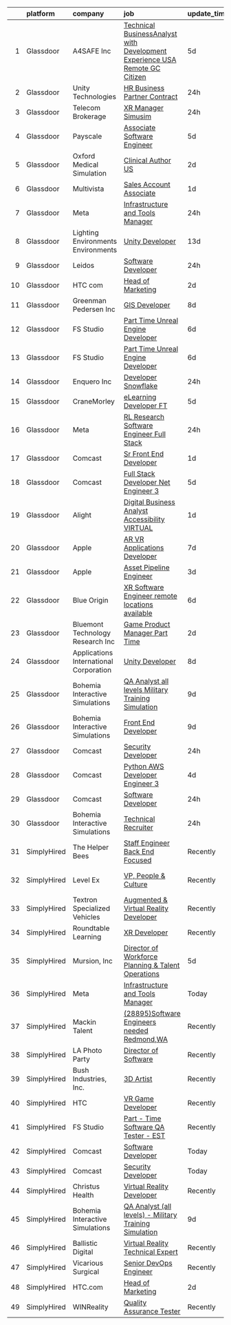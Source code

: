 

|    | platform    | company                                | job                                                                                                                                                                                                                                                                                                                                                                                                                                                                                                                                                                                                                                                                                                                                                                                                                                                                                                                                                                                                                                                                                                                                                                                                                                                                                                                                                                                                                                                                                                                                                                                           | update_time   | location                  |
|---:|:------------|:---------------------------------------|:----------------------------------------------------------------------------------------------------------------------------------------------------------------------------------------------------------------------------------------------------------------------------------------------------------------------------------------------------------------------------------------------------------------------------------------------------------------------------------------------------------------------------------------------------------------------------------------------------------------------------------------------------------------------------------------------------------------------------------------------------------------------------------------------------------------------------------------------------------------------------------------------------------------------------------------------------------------------------------------------------------------------------------------------------------------------------------------------------------------------------------------------------------------------------------------------------------------------------------------------------------------------------------------------------------------------------------------------------------------------------------------------------------------------------------------------------------------------------------------------------------------------------------------------------------------------------------------------|:--------------|:--------------------------|
|  1 | Glassdoor   | A4SAFE  Inc                            | [Technical BusinessAnalyst with Development Experience USA Remote GC Citizen](https://www.glassdoor.com/partner/jobListing.htm?pos=101&ao=1110586&s=58&guid=00000182afb9f5f68c08135e1c06dde3&src=GD_JOB_AD&t=SR&vt=w&ea=1&cs=1_b46a833c&cb=1660805576615&jobListingId=1008068574056&cpc=5936EF230F0B80D0&jrtk=3-0-1ganrjthem6q8801-1ganrjtht20b6000-89f07b9c5615b559--6NYlbfkN0Bzkuy17zoNwKMVjyusHhR7JNYo3SmelKzW8jp1Pa4Tk4WW547EexT8KCJbSv4Mthr40tnlciIOFRj3WnCJDMelxvGVjVYfTqcUHJY3IBu00D70biicCqZ3Ktq_Bb2g1kNeta-ZNYBGh8PFlpS697iW-Al6J39GgwP82gqq2nzFogfkhtGZFhn7ys2-cp6o6GQmio8cKe3i3WxZp2o74Yd_dIYkVlzgKxRYZPAfw-z758v_B1awYUafQ_63JOajjWPWir2Pfuend48nRDjrbS7m0yFJ5y-r0wR_2FWRFVr7z-aUGuOePSfg1sWbGTlsJkuSx1CkAcI9mu77xzX9nf014AnW3dnnbhyxlwg2yyhzZ4Zhp5t4DbZsgFJ76mnNhgfm1BobhIMkV7TX7-W56g2PuWMojSqN6coBr6rFTns-4fRcN3yHDzbzC0jIYlrsQFbzUIxVEMfyCl9uw2x9VnohoD2dGVeErS4773GfslwDfFs1Dr6tBYq_5SfmbpCGCAOo94QPRgM2iRcU9HshgKW3Srhuw6Q2nR7eFuNP_dDtMiOgGog4p9OPLCCKNt-P--EMbTZZjb9jDg%3D%3D)                                                                                                                                                                                                                                                                                                                                                                                                                                                                                                                                                                                            | 5d            | Remote                    |
|  2 | Glassdoor   | Unity Technologies                     | [HR Business Partner  Contract ](https://www.glassdoor.com/partner/jobListing.htm?pos=127&ao=1136043&s=58&guid=00000182afb9f5f68c08135e1c06dde3&src=GD_JOB_AD&t=SR&vt=w&cs=1_856e7c3c&cb=1660805576619&jobListingId=1008076606761&jrtk=3-0-1ganrjthem6q8801-1ganrjtht20b6000-ff46392b2d5f3eaa-)                                                                                                                                                                                                                                                                                                                                                                                                                                                                                                                                                                                                                                                                                                                                                                                                                                                                                                                                                                                                                                                                                                                                                                                                                                                                                               | 24h           | Bellevue, WA              |
|  3 | Glassdoor   | Telecom Brokerage                      | [XR Manager   Simusim](https://www.glassdoor.com/partner/jobListing.htm?pos=130&ao=1136043&s=58&guid=00000182afb9f5f68c08135e1c06dde3&src=GD_JOB_AD&t=SR&vt=w&ea=1&cs=1_19b4da0b&cb=1660805576620&jobListingId=1008076616078&jrtk=3-0-1ganrjthem6q8801-1ganrjtht20b6000-2ff4359a3391a778-)                                                                                                                                                                                                                                                                                                                                                                                                                                                                                                                                                                                                                                                                                                                                                                                                                                                                                                                                                                                                                                                                                                                                                                                                                                                                                                    | 24h           | Chicago, IL               |
|  4 | Glassdoor   | Payscale                               | [Associate Software Engineer](https://www.glassdoor.com/partner/jobListing.htm?pos=126&ao=1136043&s=58&guid=00000182afb9f5f68c08135e1c06dde3&src=GD_JOB_AD&t=SR&vt=w&ea=1&cs=1_db3225e9&cb=1660805576619&jobListingId=1008069448986&jrtk=3-0-1ganrjthem6q8801-1ganrjtht20b6000-356b9532301c15ff-)                                                                                                                                                                                                                                                                                                                                                                                                                                                                                                                                                                                                                                                                                                                                                                                                                                                                                                                                                                                                                                                                                                                                                                                                                                                                                             | 5d            | Boston, MA                |
|  5 | Glassdoor   | Oxford Medical Simulation              | [Clinical Author  US](https://www.glassdoor.com/partner/jobListing.htm?pos=115&ao=1136043&s=58&guid=00000182afb9f5f68c08135e1c06dde3&src=GD_JOB_AD&t=SR&vt=w&cs=1_14557552&cb=1660805576616&jobListingId=1008071896215&jrtk=3-0-1ganrjthem6q8801-1ganrjtht20b6000-aefe6404ee752590-)                                                                                                                                                                                                                                                                                                                                                                                                                                                                                                                                                                                                                                                                                                                                                                                                                                                                                                                                                                                                                                                                                                                                                                                                                                                                                                          | 2d            | Boston, MA                |
|  6 | Glassdoor   | Multivista                             | [Sales Account Associate](https://www.glassdoor.com/partner/jobListing.htm?pos=116&ao=1136043&s=58&guid=00000182afb9f5f68c08135e1c06dde3&src=GD_JOB_AD&t=SR&vt=w&ea=1&cs=1_709fe95b&cb=1660805576616&jobListingId=1008074061518&jrtk=3-0-1ganrjthem6q8801-1ganrjtht20b6000-c640c8d91314f605-)                                                                                                                                                                                                                                                                                                                                                                                                                                                                                                                                                                                                                                                                                                                                                                                                                                                                                                                                                                                                                                                                                                                                                                                                                                                                                                 | 1d            | Omaha, NE                 |
|  7 | Glassdoor   | Meta                                   | [Infrastructure and Tools Manager](https://www.glassdoor.com/partner/jobListing.htm?pos=108&ao=1110586&s=58&guid=00000182afb9f5f68c08135e1c06dde3&src=GD_JOB_AD&t=SR&vt=w&cs=1_8a101a46&cb=1660805576616&jobListingId=1008076299182&cpc=F583A5AE0DDDFE3A&jrtk=3-0-1ganrjthem6q8801-1ganrjtht20b6000-2eaadcffebee748f--6NYlbfkN0DYl4UJW4r1Vl7FEn6T9F-rD9lpC-0oMJVSiWjK_MGUd8e8cHXcpv6KPyjLHZEfqkUD7CMh-wCEXBq_fIcpNirNtT_Nb9J4NfZP7GYUhuS75IIEkx2fIUxE8a10xp_0RzvEDU8BhkpGcguo-so3vKeTetWnHIy9_8t3BDJIapMh5FIquKfdbkS9YVcS5Ox17XIziHEScRdw-44jnrmm5BohFJbeUbvkwbFlAruZtg0lu1wr1ldXC1bJZ5u2dtIIMOMOv_6rgm_pXdqp2UVaBSmgYGxOEw7Oq9NR4NGRQsC5zK6rjHwlB7EB51h2DyGNMbRsCY6sdHdOq7jGuaAtdp5OsMirz1DS-Q3pbJ2Ix9sFaDTY38WlBoS4zGOo-pM5iyB3zqFnQuOPbSnmgu4ll8Ci7Km-jst2lVVZpz7xmMMvcz7TZv4CTamTIN51bgWwMq8CWo11HwviKQsV1S5ZoNx1LsF1rOmiT4oDeMOONDhc6bM4Pv9tq1L7bkDNlB7MPUo6DRmttJ9ei6LZN_SlbBtPtsBZpEttLVf_F-5qnQKkb6iRYbxKq_RCI5XZMay2EcfUpq1dhBsqvX1_dZVi7NjOFGOYsPIXJbYxoLleAnQOP9-vDxzSJAd_3X3EYrXzdBW_iMjMgpp-Ci2FaBr74YXpE9VuYZ_Z_dm1WR9pyf8sKfgewHTtq7o43av6BdVbnWa1vm7M1Z33mnTLf4_MqEhphhyeAYj4yPlSeifAlut9zHRl0y9nHgoyhosK36of3kH34w5H8WL-pWT7EtW5jN-jufI_VjL1bnxdxKwnbnYwSGKqx7SkzV-dl-SfXVE9GpQayAezARu8u-W6OQskWR_f2xvVPjjjm49b2VrGiY5PB8HSRxDH94UvSq4CCzqgZc8YCa6ex1IixNUf4kbFj_RGK8M3NMQDd5tWM6jxAyvdaY2Nnet4r0dRk47t72Elo6qEqIhja5XZoSM-i73-9W1kAI-B9bCz-VhAkQBeYPwq0y22_uys0dfFvxWbzUUgQP3_3NBG4pocYzZJ8YTCKHoHhVsoc6DJlwOL7kjDbRihRSRqej5FxOFm7h89oaO--Bs%3D)                                                                                                                          | 24h           | Menlo Park, CA            |
|  8 | Glassdoor   | Lighting Environments   Environments   | [Unity Developer](https://www.glassdoor.com/partner/jobListing.htm?pos=118&ao=1136043&s=58&guid=00000182afb9f5f68c08135e1c06dde3&src=GD_JOB_AD&t=SR&vt=w&cs=1_69437432&cb=1660805576617&jobListingId=1008053450591&jrtk=3-0-1ganrjthem6q8801-1ganrjtht20b6000-0086498e20b0cd56-)                                                                                                                                                                                                                                                                                                                                                                                                                                                                                                                                                                                                                                                                                                                                                                                                                                                                                                                                                                                                                                                                                                                                                                                                                                                                                                              | 13d           | Remote                    |
|  9 | Glassdoor   | Leidos                                 | [Software Developer](https://www.glassdoor.com/partner/jobListing.htm?pos=106&ao=1110586&s=58&guid=00000182afb9f5f68c08135e1c06dde3&src=GD_JOB_AD&t=SR&vt=w&cs=1_8712cea7&cb=1660805576615&jobListingId=1008077271826&cpc=4050D81B60456B41&jrtk=3-0-1ganrjthem6q8801-1ganrjtht20b6000-00cd903cd62788fc--6NYlbfkN0CZUO70VSdYKA8PR3jfrSh5ljhqJhfDt0PzQCMubt8cRihWbmqO_-Ccw6DGinMZCyJzkaFxd7N7OqMyGmEHSKB1kslckWKLwPCBcZhEd3jGlq5d3SmluoLsMVZyld88sLpr1kDfBznTNAO-J-XdWqpErp3ozdklj28lvMojXzqmC7TX4bQv-ZoyBlqHJNmYb4BXzBr83gfCFYSAw-asINySHR4I4z51OiOPaMrnlYmx1aY5SzY5YJUrbDOrKuc4GcuCh2nuatFUJoU6tOLzxp--Z7Nn8zDRq8CNfqrJRh4B-Rm7W0immhXO3566pWBx4hFMjJYIrhWv0CQhF0N1kVXi-EgPtVpfHXxZAzbArXc-6C5qqEREQ_MZhhDkJEPO7mQ-dWsl9HB9l4RQv-nFLtH7jUV_tr9iTydmYD7UEbxkVPUbAunjK3nkM-HmIIiGFIu0W8KdjIJth2DFQcojvBUydqj0iiuWGZXfMbnkwxAZGfo0oegEKxuomn5nw9RVXTuRI8p-CAb-gQ5CBqB5l-6_pwuplLw9XJw8_WX-DsZtBC3Tkcfs-F7S9UbDj3N0JFk73wiRZXDlJlvSuKJX3QiqQlD5LZb6KUumD04SQtkmdXTFXF62d5zR)                                                                                                                                                                                                                                                                                                                                                                                                                                                                                                                                                                                                                      | 24h           | Bethesda, MD              |
| 10 | Glassdoor   | HTC com                                | [Head of Marketing](https://www.glassdoor.com/partner/jobListing.htm?pos=123&ao=1136043&s=58&guid=00000182afb9f5f68c08135e1c06dde3&src=GD_JOB_AD&t=SR&vt=w&ea=1&cs=1_b6ff7998&cb=1660805576619&jobListingId=1008071501988&jrtk=3-0-1ganrjthem6q8801-1ganrjtht20b6000-cceea279db5f5925-)                                                                                                                                                                                                                                                                                                                                                                                                                                                                                                                                                                                                                                                                                                                                                                                                                                                                                                                                                                                                                                                                                                                                                                                                                                                                                                       | 2d            | Remote                    |
| 11 | Glassdoor   | Greenman Pedersen Inc                  | [GIS Developer](https://www.glassdoor.com/partner/jobListing.htm?pos=124&ao=1136043&s=58&guid=00000182afb9f5f68c08135e1c06dde3&src=GD_JOB_AD&t=SR&vt=w&cs=1_53a600a0&cb=1660805576619&jobListingId=1008062192090&jrtk=3-0-1ganrjthem6q8801-1ganrjtht20b6000-8c253ccfd4746f09-)                                                                                                                                                                                                                                                                                                                                                                                                                                                                                                                                                                                                                                                                                                                                                                                                                                                                                                                                                                                                                                                                                                                                                                                                                                                                                                                | 8d            | Tampa, FL                 |
| 12 | Glassdoor   | FS Studio                              | [Part Time Unreal Engine Developer](https://www.glassdoor.com/partner/jobListing.htm?pos=117&ao=1136043&s=58&guid=00000182afb9f5f68c08135e1c06dde3&src=GD_JOB_AD&t=SR&vt=w&ea=1&cs=1_afbed0f6&cb=1660805576616&jobListingId=1008067041743&jrtk=3-0-1ganrjthem6q8801-1ganrjtht20b6000-6bf5bcf63a3e2505-)                                                                                                                                                                                                                                                                                                                                                                                                                                                                                                                                                                                                                                                                                                                                                                                                                                                                                                                                                                                                                                                                                                                                                                                                                                                                                       | 6d            | Remote                    |
| 13 | Glassdoor   | FS Studio                              | [Part Time Unreal Engine Developer](https://www.glassdoor.com/partner/jobListing.htm?pos=112&ao=1136043&s=58&guid=00000182afb9f5f68c08135e1c06dde3&src=GD_JOB_AD&t=SR&vt=w&cs=1_a8a64f5a&cb=1660805576616&jobListingId=1008067102163&jrtk=3-0-1ganrjthem6q8801-1ganrjtht20b6000-a990c51b6cabe093-)                                                                                                                                                                                                                                                                                                                                                                                                                                                                                                                                                                                                                                                                                                                                                                                                                                                                                                                                                                                                                                                                                                                                                                                                                                                                                            | 6d            | Remote                    |
| 14 | Glassdoor   | Enquero Inc                            | [Developer   Snowflake](https://www.glassdoor.com/partner/jobListing.htm?pos=114&ao=1136043&s=58&guid=00000182afb9f5f68c08135e1c06dde3&src=GD_JOB_AD&t=SR&vt=w&cs=1_fcab03f6&cb=1660805576616&jobListingId=1008075563857&jrtk=3-0-1ganrjthem6q8801-1ganrjtht20b6000-77a577ee7a62de20-)                                                                                                                                                                                                                                                                                                                                                                                                                                                                                                                                                                                                                                                                                                                                                                                                                                                                                                                                                                                                                                                                                                                                                                                                                                                                                                        | 24h           | Milpitas, CA              |
| 15 | Glassdoor   | CraneMorley                            | [eLearning Developer  FT ](https://www.glassdoor.com/partner/jobListing.htm?pos=129&ao=1136043&s=58&guid=00000182afb9f5f68c08135e1c06dde3&src=GD_JOB_AD&t=SR&vt=w&ea=1&cs=1_afef2961&cb=1660805576619&jobListingId=1008068553412&jrtk=3-0-1ganrjthem6q8801-1ganrjtht20b6000-c246a52bb454fddf-)                                                                                                                                                                                                                                                                                                                                                                                                                                                                                                                                                                                                                                                                                                                                                                                                                                                                                                                                                                                                                                                                                                                                                                                                                                                                                                | 5d            | Irvine, CA                |
| 16 | Glassdoor   | Meta                                   | [RL Research Software Engineer   Full Stack](https://www.glassdoor.com/partner/jobListing.htm?pos=128&ao=1136043&s=58&guid=00000182afb9f5f68c08135e1c06dde3&src=GD_JOB_AD&t=SR&vt=w&cs=1_3678a86e&cb=1660805576619&jobListingId=1008077058023&jrtk=3-0-1ganrjthem6q8801-1ganrjtht20b6000-87a622d7d320af25-)                                                                                                                                                                                                                                                                                                                                                                                                                                                                                                                                                                                                                                                                                                                                                                                                                                                                                                                                                                                                                                                                                                                                                                                                                                                                                   | 24h           | Seattle, WA               |
| 17 | Glassdoor   | Comcast                                | [Sr Front End Developer](https://www.glassdoor.com/partner/jobListing.htm?pos=107&ao=1110586&s=58&guid=00000182afb9f5f68c08135e1c06dde3&src=GD_JOB_AD&t=SR&vt=w&cs=1_b2e41587&cb=1660805576615&jobListingId=1008073476691&cpc=F45C15D234B746DE&jrtk=3-0-1ganrjthem6q8801-1ganrjtht20b6000-9eec1fb1a1dcb804--6NYlbfkN0Cj-KmZPsf9w80C8b1WzNVrlanjD2SXJjxuCbUWHsXPZlTAgGmdtIUzoKTi6fK6Wvad1HtiidVpejjfodtpgmdfeqEE8mawFu1gGZvHgys1WXFQZEERrI_R7WTYHfX33QjMf8_ngLq65kO6WsIWP-36FqiQkGs6vVMPWtKTiGZkpFbtP6BoH_9ZqyYLrD8P1CBjB4kV9034ou7LWmdrFBjUAfXKSEFrZsGe1zuJlQltbb2duy1WW6WKkOGUc3JaezcaY2tcA1j4pCnnXpA-dkLiz35USML4SKryNLRwDv-5bVX7RKTrsmiXfcYMSoMXpKwyZT_v3jtbcqbEQFtD3loXj40_p-Wxy1wLRTnk_iF3GPixvLOWXNGnC4aWbhxlSLXHJFD8JITPWUc1-xJ7ouD9o82JAGiMrtjgvz0i2NHYu1LSmz4TSozhvA6W--eFEC6K6zFcBHbBtbSoBNy-EtPFGtIDMocNOYQrEkRwt5A1mQcQ2p4SfYI_mzXLOskN32BKJdE2DDTC1RMa40Gbt-u9HiibTjpBoEuUfhPadn6aAgBv7X6hSmYnHHp6PmpWRK1v1KLdZ-jbboAvXv6X1nZeDW4CF96DZVsZcKGkKnjnsNi-3MNzdJmehPj9FrertxJl8kLGQwf0M8Shlbpt1PkX2oYpN0P9OC53HqKll6KB_S1lvnl1wPERkY9ZNPpq2dyXs-AgazSXYKAEktRw_r93CxJdxO0gZuWK0qXmZhWSEM9W21YWdW0sAteihq7YXpBFU6wON4jf1cQSq43kHnemtdzEynABIiABM1UHB54uTUVbBVsPkDGNZdKFw1SXBS3j13avrKZnJvvWLtVb2Ohbl94qxbEVL6t8fT1nh8LwHPzlwfYM3uHjngDrgqyV20TwoaYY8Ze6zMUXQ5nOgQzPf5iBSB5tRkojktG6JbtEyJ1T1cpbOk0olF3vUSRr_vB4p0hLCRWEAYdwvBEFureZRiYM19VgFeDMBoYbu_3akQ2Kob30scG6GAHnNM10a5n0ByqYQAUPzV45LdM5SRHtc734mYEd7Z4GTK0ScxO3d9WkpFuyoDCMhr1UpyIkK5vBLVKMKbrVWDsTDYkJTb7hoFS8EYh0QRRXRhpXj3Y2x_B2_x3Hq5D6UL8eKs7VKRLi0SCL9s_gcw%3D%3D)                                                      | 1d            | Philadelphia, PA          |
| 18 | Glassdoor   | Comcast                                | [Full Stack Developer   Net   Engineer 3](https://www.glassdoor.com/partner/jobListing.htm?pos=109&ao=1110586&s=58&guid=00000182afb9f5f68c08135e1c06dde3&src=GD_JOB_AD&t=SR&vt=w&cs=1_b4a8a800&cb=1660805576616&jobListingId=1008069172060&cpc=6BBECBC74F3AC36E&jrtk=3-0-1ganrjthem6q8801-1ganrjtht20b6000-c222485965d48647--6NYlbfkN0Cj-KmZPsf9w80C8b1WzNVrlanjD2SXJjxuCbUWHsXPZlTAgGmdtIUzoKTi6fK6WvZpMl3SVg_fyzil8WFjelKyPQJkX0imnWJrzQRK3fDkPNhR3yNR_L2yqH5MD2zqrRAnhPc9uNaWLbjh6lq8Ejy-J04e1LQeOStFgBq-cIcEvqOOKKkrW0Hcy36cf2mn33pYTur8R4zJjrDHiHYbmZMs0RDTOyKc3pgOT0MuE3U_sUqvHg-sj1YIUkv6G7zT3A9yPOXCy864G3E8KzcIzc4-ADliAiFQK2Uqj7i76kFrmJ3utigbtTlZWEy4an7PPQumYxlj6rn31WWv-zt2WAJHx-TSD_jA6Y8nv4WwQd-yRb7CAL2JcrcRtpQ6EghTL0H9YlJ5wct9a-wk3zpaMLbrE6QYjzp3J4_fMBXG2xSjdBNLzI927u7Sc9luUpqegLLNWfMUaHxGEntCv5JOAwfFqIlYOXVAmkhhzqwjXSwlhmpLcf58xWsvlAoRsAuv8W8ASBp0uBP-_cbD9Yx_l4yCHtcFmdizGV77ywIESR8RgO_AKCA3appz_02iV7SbxoghTtahQOu8GRpeMDqEg2lNAhxFsZLVGK3nxsm4fMRiKWm-V9mD6Daphy6Ra5Lf75687TzK4hHu0dz4KJrVJSt7YW3n0GgsEVD9OZKFwelIBw1FMS5by3PPFevkAFstpW-evk7zirKx6wDOG81rjWCmgcIjrkrj8umySM39cFqeysc1TkKjQKgYRhKgD9fD6JRjTamWeFimhhhNVRuH51eN-PbupwmON7apzRvCDumeb5cy2YPf_HJgc1ol1sSA1-z8IG0rQsIa4hJu2qPokuXzIXDlpPPj7PBXEsKczQoS1JMcJdA-gZtxTtVruRY-1UMTBlcfJYe9j9RyJZNruk8S4m_0jzejzjrnAmmoP8eLnBMvMmM4fkVIzx4F5aY0JQOUE4mpPWGdWfJphbK62r8qE8AyYSEyYVRV8XP2TCJwhjE_i7_yZThWVhhRnheCquQNhgfVLXJDsgBS8hfNGemCcxPmhV2RG-2z4ms3OEw-AQh0JTPX45t0UitOA8ZAJCjV7ksnPZQOeJCOK3Ne9yUj2Jk19NBSvSVOYzf3cLybK82ZdQsMRV4YLUoPSHj-bRGwtuT8HvQHYvvNJbBsMEUCQkGBTCf-KqfBBIbmtuCuTRRcF6ofR6de) | 5d            | West Chester, PA          |
| 19 | Glassdoor   | Alight                                 | [Digital Business Analyst   Accessibility   VIRTUAL ](https://www.glassdoor.com/partner/jobListing.htm?pos=113&ao=1136043&s=58&guid=00000182afb9f5f68c08135e1c06dde3&src=GD_JOB_AD&t=SR&vt=w&cs=1_b9afa822&cb=1660805576616&jobListingId=1008074929776&jrtk=3-0-1ganrjthem6q8801-1ganrjtht20b6000-4b10c927fff60ba8-)                                                                                                                                                                                                                                                                                                                                                                                                                                                                                                                                                                                                                                                                                                                                                                                                                                                                                                                                                                                                                                                                                                                                                                                                                                                                          | 1d            | Chicago, IL               |
| 20 | Glassdoor   | Apple                                  | [AR VR Applications Developer](https://www.glassdoor.com/partner/jobListing.htm?pos=110&ao=1110586&s=58&guid=00000182afb9f5f68c08135e1c06dde3&src=GD_JOB_AD&t=SR&vt=w&cs=1_83bded9c&cb=1660805576616&jobListingId=1008064548798&cpc=AC285F3A3ECA6BB0&jrtk=3-0-1ganrjthem6q8801-1ganrjtht20b6000-5b18afaa85b6f89c--6NYlbfkN0BvKrLyj5gPmtZO9T8euul8TCxuuKNOtzRJOomxnwSEodTz2Bc-sPZlbtkML8D-m4oxb_hpOtMKg-ZWAJOl8Gt0osaIcQnV1Vxg6fD3dWLJ_HF7jZsKhKZ-5fAeIli_bHF2Z_f6m9oie3yysZsUZa-WVwUykagV7lo4oQuDqlIsPXfjyAUmt8robg8Vq8mevx_KzNw7vFRoJREyETIHbyjzkOG2JZAIsE1p9T_XdcsW0HJ4zhNITBW2bhTvxMwospojjJJ-KEOJABPj3wu4KawW_n-mUA0N2mzjyojvuZuTzFaWzwlz1IdZvjcvLlqiWEusaVXzCG2jyG3DafnqW10xNTuAC3qwETwmjR03lHLjJqU9s4DX3e-Cc7og3Ihy1bfXfOQR7zKNI-3S2axv0gBguAvEuwN2GqOBRf3WaazUfVyvCkoGppIx41zsdd7DdQM0pYvgL083gY3oTVuP5Z00xAoOxubHm11m3TMOTsdTHaW5BcJxG04-xB_gPpON3A9trmwbNuH85aEMThflsvlkJ_gj6RYzZgfx6vrOacQjgmWFnfRKnKFmWRSCBQvw4EDf2i_8OxM_iPmJO-f6Dl9SwAsOEFBFJ7mVsdfuc43-4VyLYMWIRtJ11gbBcQXdG--G2YCGo1-7EmU9-wbLarL0f77v7RojCNi8ESNe7EU7BqArPRicmAMBMN66LxFHqgUPmKZCVhNk95FqBPKyxdBnduXLZICj_-ZcXGVsKxotqDHhWlBSbPzZcYLALyRVEVsDIsqANHAtQVPInq5mOUAiJEZNS1GSoBV2Kz7_i6ziKS2_E35slkXb95Zx_oOmxyfdSBfhAh2PT2DQtihZa43baQbFcZcizYA3ndkHCZpRWxq4heHFnEA_yKQbHn4CfOLnyhA2YESRf8aFhYllQIfGzFr26jJXydTE8j-tbu0BhaPdK95Hbw5jjh5hhO-IPi0iOX6qJwW_2w%3D%3D)                                                                                                                                                                                                                                                | 7d            | Boulder, CO               |
| 21 | Glassdoor   | Apple                                  | [Asset Pipeline Engineer](https://www.glassdoor.com/partner/jobListing.htm?pos=111&ao=1110586&s=58&guid=00000182afb9f5f68c08135e1c06dde3&src=GD_JOB_AD&t=SR&vt=w&cs=1_ac59db95&cb=1660805576616&jobListingId=1008070155800&cpc=3BA4CE39D5B5DEF5&jrtk=3-0-1ganrjthem6q8801-1ganrjtht20b6000-6e854d5c67eb5f9f--6NYlbfkN0BvKrLyj5gPmtZO9T8euul8TCxuuKNOtzRJOomxnwSEodTz2Bc-sPZlbtkML8D-m4oj9KrQJ9RmPZQJWXH8z4IXxpSpe48GR61-W4c6bhwgrsQV7bsyKnhvJ_mMgEnN62pR69hWQ0sfrURpIYEBAAzB2iwgWaaRyNLx_9XWDUka65-HU_-Zbw5Fyqc5Aw2me2ZnjidsRDvPqzAq9zmxk-ybWz8O4nrR6tGZ9mZ5k3ceQ27aEO4t7mGIgMGmb_TgOzPyjOtAafV-IVUhdGsst1WK1CTs5Ug1Z8Mi5M_sii6gBf12jcXIrbRxlnE-FhMeUJnqXI-WpZnnhuKgbgjecTf3SmJ4bPMr72KBDN8PjvqoVyOPPS6FCo_TmcxCCOYluVQcrORYwkjnHvbS5HGPbXCNt__xskJEev14tDecWMgLcJHIVyiODY-KFroxb0P7Ql1MApDeyKGYhxEJ5TwVYoPoOpjgXt9DjAPsRxn_ab9vPY4rmHKzSqktgt0XlSN5koOgK-W33rrCr5qJ2Ay9jx4Ab3t7xtJ-WQlmjX6sG5aSEXcvZIw-6-7sTHo-p9X8gyV4AEC__xwl16gG7F3uTGBvL2KWGjZMRElkM7Da6b1aDq4lrlvXfyOawT_i_fQFGdMozyj8p0lnqErwBQ6t7FRg8gNHA-B1BS78xHc5fhR7DLk2PkB8oUJZWUHPmvZ0RfYLOen2RUUmVRErqzr_XqEA2PBVB4hFSY4pe4eXzoYp25sXz3hOOnD6HGxaCZhhkG4PRfV70wgnJZDrbr8dmX5KMQNUFS_3-jmiufsx0z14R8mOvFhoP2r5Utw_DCZm8wMMqigy_vkZd1X3lOmN6YMKJmHKu0s5A6GBa2e6BzLN7dFODssOxcsE8-B-gSpCA7ETQjiZpGGSvmmiieX01FSFYNwDzUM0aab8sltpFnthbUwJ295FORa0JNMCQSK_KXE%3D)                                                                                                                                                                                                                                                                   | 3d            | Boulder, CO               |
| 22 | Glassdoor   | Blue Origin                            | [XR Software Engineer  remote locations available ](https://www.glassdoor.com/partner/jobListing.htm?pos=125&ao=1136043&s=58&guid=00000182afb9f5f68c08135e1c06dde3&src=GD_JOB_AD&t=SR&vt=w&cs=1_07d41a09&cb=1660805576619&jobListingId=1008067095759&jrtk=3-0-1ganrjthem6q8801-1ganrjtht20b6000-1cd101ebb4c1d1ba-)                                                                                                                                                                                                                                                                                                                                                                                                                                                                                                                                                                                                                                                                                                                                                                                                                                                                                                                                                                                                                                                                                                                                                                                                                                                                            | 6d            | Seattle, WA               |
| 23 | Glassdoor   | Bluemont Technology   Research  Inc    | [Game Product Manager   Part Time](https://www.glassdoor.com/partner/jobListing.htm?pos=121&ao=1136043&s=58&guid=00000182afb9f5f68c08135e1c06dde3&src=GD_JOB_AD&t=SR&vt=w&ea=1&cs=1_3180850f&cb=1660805576617&jobListingId=1008071612909&jrtk=3-0-1ganrjthem6q8801-1ganrjtht20b6000-02923c0ff8d93efa-)                                                                                                                                                                                                                                                                                                                                                                                                                                                                                                                                                                                                                                                                                                                                                                                                                                                                                                                                                                                                                                                                                                                                                                                                                                                                                        | 2d            | Luray, VA                 |
| 24 | Glassdoor   | Applications International Corporation | [Unity Developer](https://www.glassdoor.com/partner/jobListing.htm?pos=102&ao=1110586&s=58&guid=00000182afb9f5f68c08135e1c06dde3&src=GD_JOB_AD&t=SR&vt=w&ea=1&cs=1_fecd1919&cb=1660805576615&jobListingId=1008063343561&cpc=CE83898D3A5B2434&jrtk=3-0-1ganrjthem6q8801-1ganrjtht20b6000-d2c8f4e37a635e67--6NYlbfkN0AS3oPsAAmCngCu4U51_2RxXyfS7TdWOFtWPOafNW52IwBtI59ZXPdtfA3svvnxya3IhrtIKjp-_N6sisgsKzSxprYS_YTJd_wl0lpONz31S7cWSlyk53jxFlw1zEgS45L7xh_Qm5NdssYe6ZlPZIHIsG1HV9E73ViLQpOpzxJIQP-E5wNvLwv0J4ilgglH_hcR4VZPNPgnyGYdVwOciipCb7bMehaapfDc0Ik1C8klaLIK5Sy1SWxBBq_ljf7dflChBxBfJ7omxMA1sb3XrI_BAhz4kTzX-BDih9B2HGA9sw-R-aPD_olZs_6Ao9uoOCMzYpUL5O6KqpsHBcnMGboCY1fOjC721jATYrjsCP5k5Ht-t9y3NmvDDYGZ2HAx3A4KfS11A2xiksEjlLcxfYr-86nciE-a-bSCu7eGQCrovxvCoPv8cYXXhtsdcBxFPzzxK9gT_nyOaa8IonxgTxC7LDfo_IS6je7_2IIyrT1VU5UK9n_3K4xDJ4Ims4WMWhU%3D)                                                                                                                                                                                                                                                                                                                                                                                                                                                                                                                                                                                                                                                                                                                                      | 8d            | San Diego, CA             |
| 25 | Glassdoor   | Bohemia Interactive Simulations        | [QA Analyst  all levels    Military Training Simulation](https://www.glassdoor.com/partner/jobListing.htm?pos=120&ao=1136043&s=58&guid=00000182afb9f5f68c08135e1c06dde3&src=GD_JOB_AD&t=SR&vt=w&ea=1&cs=1_ff9aff02&cb=1660805576617&jobListingId=1008061516988&jrtk=3-0-1ganrjthem6q8801-1ganrjtht20b6000-efc023f1f59a9aa2-)                                                                                                                                                                                                                                                                                                                                                                                                                                                                                                                                                                                                                                                                                                                                                                                                                                                                                                                                                                                                                                                                                                                                                                                                                                                                  | 9d            | Orlando, FL               |
| 26 | Glassdoor   | Bohemia Interactive Simulations        | [Front End Developer](https://www.glassdoor.com/partner/jobListing.htm?pos=119&ao=1136043&s=58&guid=00000182afb9f5f68c08135e1c06dde3&src=GD_JOB_AD&t=SR&vt=w&ea=1&cs=1_23adf495&cb=1660805576617&jobListingId=1008061516971&jrtk=3-0-1ganrjthem6q8801-1ganrjtht20b6000-e839886f8aeecf0a-)                                                                                                                                                                                                                                                                                                                                                                                                                                                                                                                                                                                                                                                                                                                                                                                                                                                                                                                                                                                                                                                                                                                                                                                                                                                                                                     | 9d            | Pittsburgh, PA            |
| 27 | Glassdoor   | Comcast                                | [Security Developer](https://www.glassdoor.com/partner/jobListing.htm?pos=103&ao=1110586&s=58&guid=00000182afb9f5f68c08135e1c06dde3&src=GD_JOB_AD&t=SR&vt=w&cs=1_0d3e5b14&cb=1660805576615&jobListingId=1008075927893&cpc=07D58528F3898F33&jrtk=3-0-1ganrjthem6q8801-1ganrjtht20b6000-1e5f0d828400ade7--6NYlbfkN0Cj-KmZPsf9w80C8b1WzNVrlanjD2SXJjxuCbUWHsXPZlTAgGmdtIUzoKTi6fK6Wvbb2FsyFMRsMrsLUmWcK-zjr0-HpnIvC6YjRCnq78k7G2Ra1KDhfUScDcwxAI1dmViyy_BG-7AFwCppe0Y2fVZIG1fzXihl0v0xE9NzuXxb_E-gdNhvier30TR_DfHeuykXPI9fKy58Eitbsch6oExPewf6NeCMvqpvM1f_qVP7SnIGS7P917Fdnc8IhGVa78CrBsh3UVvvNe3OahQOcAReWK0STGm3Y4q8K65gsNKH_nFwYPCKA9HJZL7P0G8evkk8TP2EqKUXyJH-odDqrPEVr2nPAdmQv3QEzE_-bKHTeN99owgTp63hxJOYFPGnKtYaNzPaXXb5WrDtgkF7KgQ8B-cqJ8xMKmPu-F98PNofsaOIK7J3tt_zYUMq_gMu1ehtTrnnYnHfDun2tJOsHVpXD0F8ZpZeup8ixrU0Z1lG97tBXgAkYTyB9Bc1y6AGDuXJzU8puZiaTFfyoAM2FoWFddpVbeAbexWR5AwkC-zSDVcwSzm-HRmhzXkqJvozngwyP4A99mHHa5XCOFPgq6Z8RtAAQlTmpPrU5-uHSKtBXs0DMAgfbPkcyhj9agg6SmnAGVgH3_4waKmcN7vkLfIBw68ND99JjbFykVeXtL962wV5AJUQSYbe4YZd7mKl-XouNvFCJaJ0M5dcyg25os1ZE6dw59_LOIMD_spwCwvQ25IWtJkHelZfwoieIfs5fMjxRuKTXS772qs2hJrjCUJOIuG0ef7E76sDyln6DtiqOhkwx1RZJxNMforGYaCQRxvoExn0j0_E_Cv77XuU7vYS5-PQWWGEOTZs7Z1tCNRmbSacqmh7JRG6F2mrRobOznl-AVrsOPEmi9lcAB1juf3nZMKn-02L6X7wPBuXQRz57ZCJPzKTSB_156_fbFcKdLglJqW1EkTILjnDGwXqUd_vAXG0yo_BLu6W577fDbRNuPbbDCy5g-NGME1WqROKq0sfM0sgC1du_Qrqf0iWZdOBkyomOD46IGFQ1d6WMtEDwL9s1nAgNlp3yGfQB7P4DjU0_A6CepbPoB3O7AZVSpc3qFXm3mbGAzcnufImiN_8NhYf9bxpCYsr)                                                                                      | 24h           | Philadelphia, PA          |
| 28 | Glassdoor   | Comcast                                | [Python AWS Developer  Engineer 3](https://www.glassdoor.com/partner/jobListing.htm?pos=104&ao=1110586&s=58&guid=00000182afb9f5f68c08135e1c06dde3&src=GD_JOB_AD&t=SR&vt=w&cs=1_bb85f9b5&cb=1660805576615&jobListingId=1008069962411&cpc=9FE5D8D7282D4400&jrtk=3-0-1ganrjthem6q8801-1ganrjtht20b6000-75fbe2f8e1a8a631--6NYlbfkN0Cj-KmZPsf9w80C8b1WzNVrlanjD2SXJjxuCbUWHsXPZlTAgGmdtIUzoKTi6fK6WvaiwDWqLfMqJHh60TTbJMuVpI5OJl8qSFIaEY9AHY5qSeRYzpfibzPPaVnL5A3Z4zgdmSsiSTB3LAXeidE2-gx4sK0adJBUcty6mugQvvcX3DDsPYligB0qr1WDAHvea1J53SL2WnL-laWDnGREWdw6ddUcF2FbaLZrZYSQO1SFzZVus0-pwHg1kChgAKVn3HQYsv00A6vD7CmtjHdDR9GI8QcBX6_v8zYJzt4PLdgLy1vCJ9froTv2yDl2jTyI8UAsLDKbWC6o6mfjVXVPy4LJHaw4ylJGYwIR8hhum_Yhvk3kc-mF-HDHILhfXJeLMV6NSgvZqoGmhKiS_t2XuLjyWWrSLOX4Oy6Gt0udSiKzy70xnxqHE_d8Uj-gEW1_kH5cHaZgTnWSIe2aQ8kA2vO2fjq_ZGswARlZUBCNQBadlzqlN04M2-FotveFysrKVPdVwt3oWh41DaVK0-SINwiDqbvAA4uwqWDKlLL1xycTOaPUEhsV6FaUUmQfwA0eSJ7htEyYqHNK9t0ONp5a2mh_ygm--Tdp9YxfNPXlVQ7D7aejm1VMjyQKRfmuoo6CSdGG-fza9YWFmWHGY0a-yP6l0mrGyz_H2LshlxYAZL1AtWTc8KpV7k8CztntCsIwzFO04pUtSwgCCJw5w0nl7qt8fyHHmQdQQfM3RS8vgGvOcjlDY0Pmt5Jaq6dfg5YgxwBEzo9Oa4OiYS8MpBITnOaWpyQ4UDDO4uySXsZGL0HPBZ_SsBj271QDnJuI09Tg12g_quzh37MxH5hwzYTJFzZD238-9ymg28lAJDMkhb6oRIxYAgJmh5_BAmgG1381lKK3FFuoCNodZQIF7g6evbnTnjLxYGimZMGXWLdrtxmU271eOo8j6IXaabtp76sM03G_Qb7OxKFlUTsGIJQpD_Fz1Mpr_xs0TxK-Zijgr003FLWs6MhzAlWo9CFlFoN5GdgQ_ztWXYYGBNbf2mUdCor5BQxTfOyHlnUj4A_lcOdYScxlomlZGBgzJW5M66JA1ye8tHYR5-B8pjZoFNbUfytUfcR0llmog69ajonw4AWEm4lRuJr40lmY4coneR2eSskCsx9_1bho-jr2KNyPjvKqajQymM_QAQ3wtj64nYrySA%3D%3D)            | 4d            | Philadelphia, PA          |
| 29 | Glassdoor   | Comcast                                | [Software Developer](https://www.glassdoor.com/partner/jobListing.htm?pos=105&ao=1110586&s=58&guid=00000182afb9f5f68c08135e1c06dde3&src=GD_JOB_AD&t=SR&vt=w&cs=1_ec195caa&cb=1660805576615&jobListingId=1008075928537&cpc=8A48E7D5890B96AC&jrtk=3-0-1ganrjthem6q8801-1ganrjtht20b6000-f1b53e38e9d14a6c--6NYlbfkN0Cj-KmZPsf9w80C8b1WzNVrlanjD2SXJjxuCbUWHsXPZlTAgGmdtIUzoKTi6fK6Wvbb2FsyFMRsMirKjVAWcldli6FWZ2az8WYyWRx8f8ZpwHf0KJlW6MezsCHtPVxVyqASftAzjyEUKjGzDixhJv0kpJG3cpMju_bwmfvhCowLJ_83BWpVBxTK2cAXhqfAfQrypfTVBRFy63pECRZ-0wzKri3t7tukVOYfFTCXewPVe2tErtBFIKwJTkqUQyEaKN2n8seW19RAwLpbL5a4Gvl1jlxpxw204lcFuVFeDmKQlZvS0tGnnGYEhfCHGhotWtHXK5ecVwz4ITlWgdFxLoFRdfL49kACJetTkN0aQGUcLrEqnBnUunDFCy9J8nTa6nXOaoiz_YgZS0f70Eu3EKZs7ibAEXWmT3XATqmCwk9R5Ueva2TCnB98NX17t8IjkmLee6KAjjcNGlarjAzSXlHbJs3azUUv_RXrPIOR1gTFNDFEdejOhRQUxlWAlpKqtvVj1QavaKjowupFe-cUXxJDMYfckc0Z64h5PZK2cl-5BkJ9yaDyr_p8yJAUw1jDXlvzSr8J6tqWS7Tvbnf3aOXcFYAbnpomLXAIsVlp7djxEgqfOEG7AjBpwRrMnNzfoLE2ZIlw4W5Qg0A0ZU_MXjcaXZ5yhj03FuVsqYWG2LQUO6R50MclH_H33Fp0mfxSTCsB1mjXHsv_QqgBb5TeEJBj6B2MrEQuMuQ0x8UUnv-1b5Fuk4CBRjBAx3jXlhSHajff1uUxZyWUEjPGhUZswFJFFWvhk-5ezXiH94OTcxTluvRB7uyPMOVy3Udlct443645Sf_f2MUdB5DUrF1qr-X6spiKfB-OfrKp5D1icfaLaqXbJLvnnG4u0lbJkgccEUm77D7KEMvx4lsdyh25Zz-El9ZncyphRb75Ed74MQGjNl00JdYt0PDJj1DzmCtbbDMBKwASwnbYUT8ztqVlDlDodrbKmDix0SVFt347vgUoCIeaUSQ-_QQnB_YTzdsqJy69xrB8gTsdtqUECRCfgh_XdzGkkGfhC5UDLtIddEaKdyTM2bPW49mXuy_QGK7MWS6EL8TQ_RONKGccErvHWHJ6WSfRrBaZ1TSPmh1JbGfo6QNrPblRWh07)                                                                                      | 24h           | Philadelphia, PA          |
| 30 | Glassdoor   | Bohemia Interactive Simulations        | [Technical Recruiter](https://www.glassdoor.com/partner/jobListing.htm?pos=122&ao=1136043&s=58&guid=00000182afb9f5f68c08135e1c06dde3&src=GD_JOB_AD&t=SR&vt=w&ea=1&cs=1_39056fb8&cb=1660805576619&jobListingId=1008077326209&jrtk=3-0-1ganrjthem6q8801-1ganrjtht20b6000-e15bba22fc9b9c0b-)                                                                                                                                                                                                                                                                                                                                                                                                                                                                                                                                                                                                                                                                                                                                                                                                                                                                                                                                                                                                                                                                                                                                                                                                                                                                                                     | 24h           | Orlando, FL               |
| 31 | SimplyHired | The Helper Bees                        | [Staff Engineer Back End Focused](https://www.simplyhired.com/job/HJ53WpvC05S59kcz0UzwiCy0phQC2w9P6twna1NPyJAhdBxLssDK4g?q=virtual+reality+developer)                                                                                                                                                                                                                                                                                                                                                                                                                                                                                                                                                                                                                                                                                                                                                                                                                                                                                                                                                                                                                                                                                                                                                                                                                                                                                                                                                                                                                                         | Recently      | Remote                    |
| 32 | SimplyHired | Level Ex                               | [VP, People & Culture](https://www.simplyhired.com/job/CILA77YaALJqdPiIxojKzWerda4ktXArR-cSYgPqdBXj9jO0tokRMA?q=virtual+reality+developer)                                                                                                                                                                                                                                                                                                                                                                                                                                                                                                                                                                                                                                                                                                                                                                                                                                                                                                                                                                                                                                                                                                                                                                                                                                                                                                                                                                                                                                                    | Recently      | Chicago, IL +1 location   |
| 33 | SimplyHired | Textron Specialized Vehicles           | [Augmented & Virtual Reality Developer](https://www.simplyhired.com/job/WarCGVOAlyofs08Gw0q0pAzYgJhuohbzr5-X3QZsyYsbjEkYULGVHg?q=virtual+reality+developer)                                                                                                                                                                                                                                                                                                                                                                                                                                                                                                                                                                                                                                                                                                                                                                                                                                                                                                                                                                                                                                                                                                                                                                                                                                                                                                                                                                                                                                   | Recently      | Augusta, GA               |
| 34 | SimplyHired | Roundtable Learning                    | [XR Developer](https://www.simplyhired.com/job/wOQuZ9koRYUSm1hEeqD5cBAg2gv6ZaNx9lP6DooZsrvy6adzC62lYg?q=virtual+reality+developer)                                                                                                                                                                                                                                                                                                                                                                                                                                                                                                                                                                                                                                                                                                                                                                                                                                                                                                                                                                                                                                                                                                                                                                                                                                                                                                                                                                                                                                                            | Recently      | Chagrin Falls, OH         |
| 35 | SimplyHired | Mursion, Inc                           | [Director of Workforce Planning & Talent Operations](https://www.simplyhired.com/job/yzq8DPZ8D8fOqWpc1ln3p3-_XDNbekVvrl2l1eOLkUb33a035SQ5Uw?q=virtual+reality+developer)                                                                                                                                                                                                                                                                                                                                                                                                                                                                                                                                                                                                                                                                                                                                                                                                                                                                                                                                                                                                                                                                                                                                                                                                                                                                                                                                                                                                                      | 5d            | New York, NY              |
| 36 | SimplyHired | Meta                                   | [Infrastructure and Tools Manager](https://www.simplyhired.com/job/jcteqjZqCbMjeqT9AJI8jFC0HBt93Gha3h9lW3lc6yKYb-j1MUxnLw?q=virtual+reality+developer)                                                                                                                                                                                                                                                                                                                                                                                                                                                                                                                                                                                                                                                                                                                                                                                                                                                                                                                                                                                                                                                                                                                                                                                                                                                                                                                                                                                                                                        | Today         | Seattle, WA               |
| 37 | SimplyHired | Mackin Talent                          | [(28895)Software Engineers needed Redmond,WA](https://www.simplyhired.com/job/RAmRW9gqxODU-wmTOjoQM4kUXpWD3xg6NVCLdQECS8wQdHqhwFymAQ?q=virtual+reality+developer)                                                                                                                                                                                                                                                                                                                                                                                                                                                                                                                                                                                                                                                                                                                                                                                                                                                                                                                                                                                                                                                                                                                                                                                                                                                                                                                                                                                                                             | Recently      | Redmond, WA               |
| 38 | SimplyHired | LA Photo Party                         | [Director of Software](https://www.simplyhired.com/job/5VX_3D2yTSz4OOS3OLYOiOg2AsK4CH6LtS-nSKVqDex-TK0qndSRxg?q=virtual+reality+developer)                                                                                                                                                                                                                                                                                                                                                                                                                                                                                                                                                                                                                                                                                                                                                                                                                                                                                                                                                                                                                                                                                                                                                                                                                                                                                                                                                                                                                                                    | Recently      | Glendale, CA              |
| 39 | SimplyHired | Bush Industries, Inc.                  | [3D Artist](https://www.simplyhired.com/job/2PCvw_Oh1cijvF5WAxNU3BvcwHtpOqev0q9cHYcTsGDfJ4HxrraruQ?q=virtual+reality+developer)                                                                                                                                                                                                                                                                                                                                                                                                                                                                                                                                                                                                                                                                                                                                                                                                                                                                                                                                                                                                                                                                                                                                                                                                                                                                                                                                                                                                                                                               | Recently      | Jamestown, NY +1 location |
| 40 | SimplyHired | HTC                                    | [VR Game Developer](https://www.simplyhired.com/job/2pf63Ve6Gqz-fUtg9Xn9cnNmf2QO-7qlhrgvte6sKYdT-r1244ZvKA?q=virtual+reality+developer)                                                                                                                                                                                                                                                                                                                                                                                                                                                                                                                                                                                                                                                                                                                                                                                                                                                                                                                                                                                                                                                                                                                                                                                                                                                                                                                                                                                                                                                       | Recently      | United States             |
| 41 | SimplyHired | FS Studio                              | [Part - Time Software QA Tester - EST](https://www.simplyhired.com/job/cG4e5xdYyNnSffr7_IIr4GYo41tkzpquUBz8ngNtyoqNC1_1jOFfEA?q=virtual+reality+developer)                                                                                                                                                                                                                                                                                                                                                                                                                                                                                                                                                                                                                                                                                                                                                                                                                                                                                                                                                                                                                                                                                                                                                                                                                                                                                                                                                                                                                                    | Recently      | Remote                    |
| 42 | SimplyHired | Comcast                                | [Software Developer](https://www.simplyhired.com/job/txhlD98B7mswimRX4H2lSbvQ4GJi-LMeRJIB9KmjVRlXLWnkb-XQhg?q=virtual+reality+developer)                                                                                                                                                                                                                                                                                                                                                                                                                                                                                                                                                                                                                                                                                                                                                                                                                                                                                                                                                                                                                                                                                                                                                                                                                                                                                                                                                                                                                                                      | Today         | Philadelphia, PA          |
| 43 | SimplyHired | Comcast                                | [Security Developer](https://www.simplyhired.com/job/MQ9J4ZMp5UZ8-vJIp9dz7mqRlWo4O4ZtTlc5AAl9fc-MSinEEdVH5g?q=virtual+reality+developer)                                                                                                                                                                                                                                                                                                                                                                                                                                                                                                                                                                                                                                                                                                                                                                                                                                                                                                                                                                                                                                                                                                                                                                                                                                                                                                                                                                                                                                                      | Today         | Philadelphia, PA          |
| 44 | SimplyHired | Christus Health                        | [Virtual Reality Developer](https://www.simplyhired.com/job/3nyxlvpfDtS3dl_QHDeZcdAQezzoBUYdCV54iNzUzqqt_z2IF5ozbw?q=virtual+reality+developer)                                                                                                                                                                                                                                                                                                                                                                                                                                                                                                                                                                                                                                                                                                                                                                                                                                                                                                                                                                                                                                                                                                                                                                                                                                                                                                                                                                                                                                               | Recently      | Irving, TX                |
| 45 | SimplyHired | Bohemia Interactive Simulations        | [QA Analyst (all levels) - Military Training Simulation](https://www.simplyhired.com/job/UlEDRprhbANBMIhAGR8Y7nGUPpkDiclKa8KNm-Kj6uGN-KmcZZFC8w?q=virtual+reality+developer)                                                                                                                                                                                                                                                                                                                                                                                                                                                                                                                                                                                                                                                                                                                                                                                                                                                                                                                                                                                                                                                                                                                                                                                                                                                                                                                                                                                                                  | 9d            | Orlando, FL               |
| 46 | SimplyHired | Ballistic Digital                      | [Virtual Reality Technical Expert](https://www.simplyhired.com/job/3_Z9PvPR1KdAK9FvakgJUX5eoOunP3Vdusvs2xDkQg0VEPa7Ew4k8g?q=virtual+reality+developer)                                                                                                                                                                                                                                                                                                                                                                                                                                                                                                                                                                                                                                                                                                                                                                                                                                                                                                                                                                                                                                                                                                                                                                                                                                                                                                                                                                                                                                        | Recently      | Williamsburg, VA          |
| 47 | SimplyHired | Vicarious Surgical                     | [Senior DevOps Engineer](https://www.simplyhired.com/job/czv6SvzT1j4xPY-CNhIuUYpp1FbHc3djy0VTVh_1Zk2Ltr2zjcCNpw?q=virtual+reality+developer)                                                                                                                                                                                                                                                                                                                                                                                                                                                                                                                                                                                                                                                                                                                                                                                                                                                                                                                                                                                                                                                                                                                                                                                                                                                                                                                                                                                                                                                  | Recently      | Waltham, MA               |
| 48 | SimplyHired | HTC.com                                | [Head of Marketing](https://www.simplyhired.com/job/zlJk4_XHU0z1cBcxQAmtCosMj3nO6ByUSvz7LSKMuGL0X1BijB0R7g?q=virtual+reality+developer)                                                                                                                                                                                                                                                                                                                                                                                                                                                                                                                                                                                                                                                                                                                                                                                                                                                                                                                                                                                                                                                                                                                                                                                                                                                                                                                                                                                                                                                       | 2d            | Remote                    |
| 49 | SimplyHired | WINReality                             | [Quality Assurance Tester](https://www.simplyhired.com/job/BQpQi0hcl91dmH4X27iZ2eQmltYhArvz-0fDNDwhoyIW9ZEp5rPEWw?q=virtual+reality+developer)                                                                                                                                                                                                                                                                                                                                                                                                                                                                                                                                                                                                                                                                                                                                                                                                                                                                                                                                                                                                                                                                                                                                                                                                                                                                                                                                                                                                                                                | Recently      | Austin, TX                |